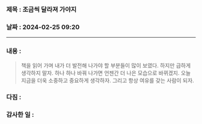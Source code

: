 ### 제목 :  조금씩 달라져 가야지

### 날짜 : 2024-02-25 09:20

----

### 내용 :
> 책을 읽어 가며 내가 더 발전해 나가야 할 부분들이 많이 보였다.
> 하지만 급하게 생각하지 말자.
> 하나 하나 바꿔 나가면 언젠간 더 나은 모습으로 바뀌겠지.
> 오늘 지금을 더욱 소중하고 중요하게 생각하자.
> 그리고 항상 여유를 갖는 사람이 되자.

### 다짐 :
>
### 감사한 일 :
>